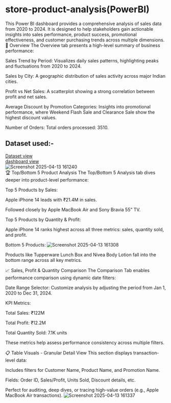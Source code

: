 # store-product-analysis(PowerBI)

This Power BI dashboard provides a comprehensive analysis of sales data from 2020 to 2024. It is designed to help stakeholders gain actionable insights into sales performance, product success, promotional effectiveness, and customer purchasing trends across multiple dimensions.
<br>
📌 Overview
The Overview tab presents a high-level summary of business performance:

Sales Trend by Period: Visualizes daily sales patterns, highlighting peaks and fluctuations from 2020 to 2024.

Sales by City: A geographic distribution of sales activity across major Indian cities.

Profit vs Net Sales: A scatterplot showing a strong correlation between profit and net sales.

Average Discount by Promotion Categories: Insights into promotional performance, where Weekend Flash Sale and Clearance Sale show the highest discount values.

Number of Orders: Total orders processed: 3510.
<br>
## Dataset used:-
<a href="https://github.com/Moni680/store-product-analysis-PowerBI-/blob/main/Store%20product%20Dataset.xlsx"> Dataset view </a>
<br>
<a href="https://github.com/Moni680/store-product-analysis-PowerBI-/commit/15a61667861dffe5f1504b94bc42af8b842bd0aa"> dashboard view </a>
<br>
![Screenshot 2025-04-13 161240](https://github.com/user-attachments/assets/f4c82040-d402-4bc1-9ed8-17653974b224)
<br>
🏆 Top/Bottom 5 Product Analysis
The Top/Bottom 5 Analysis tab dives deeper into product-level performance:

Top 5 Products by Sales:

Apple iPhone 14 leads with ₹21.4M in sales.

Followed closely by Apple MacBook Air and Sony Bravia 55” TV.

Top 5 Products by Quantity & Profit:

Apple iPhone 14 ranks highest across all three metrics: sales, quantity sold, and profit.

Bottom 5 Products:
![Screenshot 2025-04-13 161308](https://github.com/user-attachments/assets/1b18d6ce-6018-484f-8792-56cb1e12d21c)

Products like Tupperware Lunch Box and Nivea Body Lotion fall into the bottom range across all key metrics.

📈 Sales, Profit & Quantity Comparison
The Comparison Tab enables performance comparison using dynamic date filters:

Date Range Selector: Customize analysis by adjusting the period from Jan 1, 2020 to Dec 31, 2024.

KPI Metrics:

Total Sales: ₹122M

Total Profit: ₹12.2M

Total Quantity Sold: 7.1K units

These metrics help assess performance consistency across multiple filters.

📋 Table Visuals - Granular Detail View
This section displays transaction-level data:

Includes filters for Customer Name, Product Name, and Promotion Name.

Fields: Order ID, Sales/Profit, Units Sold, Discount details, etc.

Perfect for auditing, deep dives, or tracing high-value orders (e.g., Apple MacBook Air transactions).
![Screenshot 2025-04-13 161337](https://github.com/user-attachments/assets/97ca4546-466f-4b35-9618-c64de0f20119)
